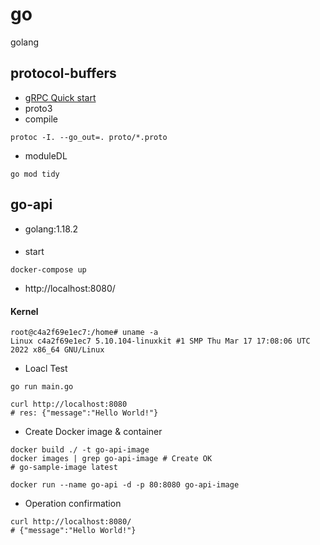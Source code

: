 # go
golang

## protocol-buffers
- [gRPC Quick start](https://grpc.io/docs/languages/go/quickstart/)
- proto3
- compile
```
protoc -I. --go_out=. proto/*.proto
```
- moduleDL
```
go mod tidy
```

## go-api
- golang:1.18.2

####
- start
```
docker-compose up
```
- http://localhost:8080/

#### Kernel
```
root@c4a2f69e1ec7:/home# uname -a
Linux c4a2f69e1ec7 5.10.104-linuxkit #1 SMP Thu Mar 17 17:08:06 UTC 2022 x86_64 GNU/Linux
```

- Loacl Test
````
go run main.go
````
```
curl http://localhost:8080
# res: {"message":"Hello World!"}
```

- Create Docker image & container
```
docker build ./ -t go-api-image
docker images | grep go-api-image # Create OK
# go-sample-image latest
```
```
docker run --name go-api -d -p 80:8080 go-api-image
```
- Operation confirmation
```
curl http://localhost:8080/
# {"message":"Hello World!"}
```
